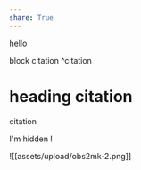 ```yaml
---
share: True
---
```

hello

block citation ^citation

# heading citation
citation

I'm hidden !

![[assets/upload/obs2mk-2.png]]